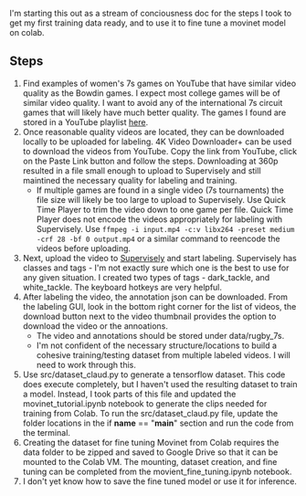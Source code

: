 I'm starting this out as a stream of conciousness doc for the steps I took to get my first training data ready, and to use it to fine tune a movinet model on colab.

## Steps
1. Find examples of women's 7s games on YouTube that have similar video quality as the Bowdin games. I expect most college games will be of similar video quality. I want to avoid any of the international 7s circuit games that will likely have much better quality. The games I found are stored in a YouTube playlist [here](https://www.youtube.com/playlist?list=PLu4l0BoCoY7t0Xv_4viSXXSU92Stu5U69).
1. Once reasonable quality videos are located, they can be downloaded locally to be uploaded for labeling. 4K Video Downloader+ can be used to download the videos from YouTube. Copy the link from YouTube, click on the Paste Link button and follow the steps. Downloading at 360p resulted in a file small enough to upload to Supervisely and still maintined the necessary quality for labeling and training.
    - If multiple games are found in a single video (7s tournaments) the file size will likely be too large to upload to Supervisely. Use Quick Time Player to trim the video down to one game per file. Quick Time Player does not encode the videos appropriately for labeling with Supervisely. Use `ffmpeg -i input.mp4 -c:v libx264 -preset medium -crf 28 -bf 0 output.mp4` or a similar command to reencode the videos before uploading.
1. Next, upload the video to [Supervisely](https://app.supervisely.com/projects) and start labeling. Supervisely has classes and tags - I'm not exactly sure which one is the best to use for any given situation. I created two types of tags - dark_tackle, and white_tackle. The keyboard hotkeys are very helpful.
1. After labeling the video, the annotation json can be downloaded. From the labeling GUI, look in the bottom right corner for the list of videos, the download button next to the video thumbnail provides the option to download the video or the annoations.
    - The video and annotations should be stored under data/rugby_7s.
    - I'm not confident of the necessary structure/locations to build a cohesive training/testing dataset from multiple labeled videos. I will need to work through this.
1. Use src/dataset_claud.py to generate a tensorflow dataset. This code does execute completely, but I haven't used the resulting dataset to train a model. Instead, I took parts of this file and updated the movinet_tutorial.ipynb notebook to generate the clips needed for training from Colab. To run the src/dataset_claud.py file, update the folder locations in the if __name__ == "__main__" section and run the code from the terminal.
1. Creating the dataset for fine tuning Movinet from Colab requires the data folder to be zipped and saved to Google Drive so that it can be mounted to the Colab VM. The mounting, dataset creation, and fine tuning can be completed from the movient_fine_tuning.ipynb notebook.
1. I don't yet know how to save the fine tuned model or use it for inference.